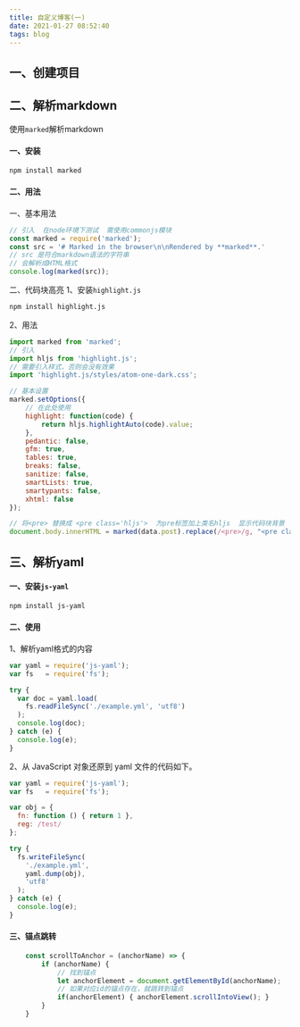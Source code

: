 ```yaml
---
title: 自定义博客(一)
date: 2021-01-27 08:52:40
tags: blog
---
```


## 一、创建项目

## 二、解析markdown
使用`marked`解析markdown

<!--more-->
#### 一、安装
```bash
npm install marked
```
#### 二、用法
一、基本用法
```javascript
// 引入  在node环境下测试  需使用commonjs模块
const marked = require('marked');
const src = '# Marked in the browser\n\nRendered by **marked**.'
// src 是符合markdown语法的字符串
// 会解析成HTML格式
console.log(marked(src));
```
二、代码块高亮
1、安装`highlight.js`
```bash
npm install highlight.js
```
2、用法

```javascript
import marked from 'marked';
// 引入
import hljs from 'highlight.js';
// 需要引入样式，否则会没有效果
import 'highlight.js/styles/atom-one-dark.css';

// 基本设置
marked.setOptions({
    // 在此处使用
    highlight: function(code) {
        return hljs.highlightAuto(code).value;
    },
    pedantic: false,
    gfm: true,
    tables: true,
    breaks: false,
    sanitize: false,
    smartLists: true,
    smartypants: false,
    xhtml: false
});

// 将<pre> 替换成 <pre class='hljs'>  为pre标签加上类名hljs  显示代码块背景
document.body.innerHTML = marked(data.post).replace(/<pre>/g, "<pre class='hljs'>");
```

## 三、解析yaml

#### 一、安装`js-yaml`

```bash
npm install js-yaml
```

#### 二、使用

1、解析yaml格式的内容
```javascript
var yaml = require('js-yaml');
var fs   = require('fs');

try {
  var doc = yaml.load(
    fs.readFileSync('./example.yml', 'utf8')
  );
  console.log(doc);
} catch (e) {
  console.log(e);
}
```
2、从 JavaScript 对象还原到 yaml 文件的代码如下。
```javascript
var yaml = require('js-yaml');
var fs   = require('fs');

var obj = {
  fn: function () { return 1 },
  reg: /test/
};

try {
  fs.writeFileSync(
    './example.yml',
    yaml.dump(obj),
    'utf8'
  );
} catch (e) {
  console.log(e);
}
```
#### 三、锚点跳转

```javascript
    const scrollToAnchor = (anchorName) => {
        if (anchorName) {
            // 找到锚点
            let anchorElement = document.getElementById(anchorName);
            // 如果对应id的锚点存在，就跳转到锚点
            if(anchorElement) { anchorElement.scrollIntoView(); }
        }
    }
```
